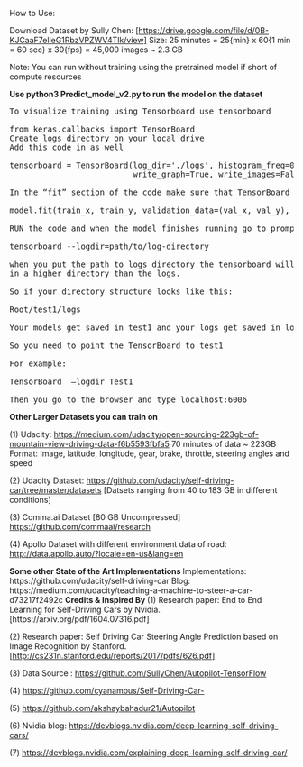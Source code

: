 How to Use:

Download Dataset by Sully Chen: [https://drive.google.com/file/d/0B-KJCaaF7elleG1RbzVPZWV4Tlk/view] Size: 25 minutes = 25{min} x 60{1 min = 60 sec} x 30{fps} = 45,000 images ~ 2.3 GB

Note: You can run without training using the pretrained model if short of compute resources

<b>Use python3 Predict_model_v2.py to run the model on the dataset</b>


<pre>
To visualize training using Tensorboard use tensorboard 

from keras.callbacks import TensorBoard
Create logs directory on your local drive
Add this code in as well

tensorboard = TensorBoard(log_dir='./logs', histogram_freq=0,
                          write_graph=True, write_images=False)

In the “fit” section of the code make sure that TensorBoard is called
  
model.fit(train_x, train_y, validation_data=(val_x, val_y), epochs=10, batch_size=32,callbacks=[tensorboard])

RUN the code and when the model finishes running go to prompt and put

tensorboard --logdir=path/to/log-directory

when you put the path to logs directory the tensorboard will not work. The tensor model is actually saved 
in a higher directory than the logs.

So if your directory structure looks like this:

Root/test1/logs

Your models get saved in test1 and your logs get saved in logs.

So you need to point the TensorBoard to test1

For example:

TensorBoard  —logdir Test1

Then you go to the browser and type localhost:6006
</pre>

<b>
Other Larger Datasets you can train on
</b>

(1) Udacity: https://medium.com/udacity/open-sourcing-223gb-of-mountain-view-driving-data-f6b5593fbfa5
70 minutes of data ~ 223GB
Format: Image, latitude, longitude, gear, brake, throttle, steering angles and speed

(2) Udacity Dataset: https://github.com/udacity/self-driving-car/tree/master/datasets [Datsets ranging from 40 to 183 GB in different conditions]

(3) Comma.ai Dataset [80 GB Uncompressed] https://github.com/commaai/research

(4) Apollo Dataset with different environment data of road: http://data.apollo.auto/?locale=en-us&lang=en

<b>
Some other State of the Art Implementations
</b>
Implementations: https://github.com/udacity/self-driving-car
Blog: https://medium.com/udacity/teaching-a-machine-to-steer-a-car-d73217f2492c

<b>
Credits & Inspired By
</b>
(1) Research paper: End to End Learning for Self-Driving Cars by Nvidia. [https://arxiv.org/pdf/1604.07316.pdf]

(2) Research paper: Self Driving Car Steering Angle Prediction based on Image Recognition by Stanford. [http://cs231n.stanford.edu/reports/2017/pdfs/626.pdf]

(3) Data Source : https://github.com/SullyChen/Autopilot-TensorFlow

(4) https://github.com/cyanamous/Self-Driving-Car-

(5) https://github.com/akshaybahadur21/Autopilot

(6) Nvidia blog: https://devblogs.nvidia.com/deep-learning-self-driving-cars/ 

(7) https://devblogs.nvidia.com/explaining-deep-learning-self-driving-car/
